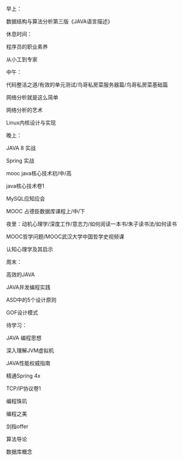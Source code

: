早上：

数据结构与算法分析第三版《JAVA语言描述》



休息时间：

程序员的职业素养

从小工到专家



中午：

代码整洁之道/有效的单元测试/鸟哥私房菜服务器篇/鸟哥私房菜基础篇

网络分析就是这么简单

网络分析的艺术

Linux内核设计与实现



晚上：

JAVA 8 实战

Spring 实战

mooc java核心技术初/中/高

java核心技术卷1

MySQL应知应会

MOOC 占德臣数据库课程上/中/下



夜里：动机心理学/深度工作/意志力/如何阅读一本书/朱子读书法/如何读书

MOOC哲学问题/MOOC武汉大学中国哲学史视频课

认知心理学及其启示



周末：

高效的JAVA

JAVA并发编程实践

ASD中的5个设计原则

GOF设计模式



待学习：

JAVA 编程思想

深入理解JVM虚拟机

JAVA性能权威指南

精通Spring 4x

TCP/IP协议卷1

编程珠玑

编程之美

剑指offer

算法导论

数据库概念



